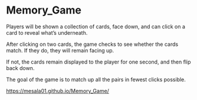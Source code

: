# Memory_Game

Players will be shown a collection of cards, face down, and can click on a card to reveal what’s underneath.

After clicking on two cards, the game checks to see whether the cards match. If they do, they will remain facing up.

If not, the cards remain displayed to the player for one second, and then flip back down.

The goal of the game is to match up all the pairs in fewest clicks possible.

https://mesala01.github.io/Memory_Game/
